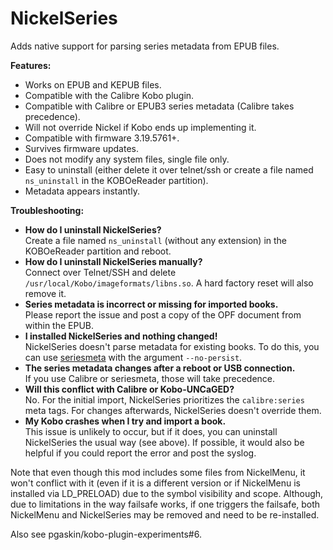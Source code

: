 # NickelSeries

Adds native support for parsing series metadata from EPUB files.

**Features:**

- Works on EPUB and KEPUB files.
- Compatible with the Calibre Kobo plugin.
- Compatible with Calibre or EPUB3 series metadata (Calibre takes precedence).
- Will not override Nickel if Kobo ends up implementing it.
- Compatible with firmware 3.19.5761+.
- Survives firmware updates.
- Does not modify any system files, single file only.
- Easy to uninstall (either delete it over telnet/ssh or create a file named `ns_uninstall` in the KOBOeReader partition).
- Metadata appears instantly.

**Troubleshooting:**

- **How do I uninstall NickelSeries?**<br>
  Create a file named `ns_uninstall` (without any extension) in the KOBOeReader partition and reboot.
- **How do I uninstall NickelSeries manually?**<br>
  Connect over Telnet/SSH and delete `/usr/local/Kobo/imageformats/libns.so`. A
  hard factory reset will also remove it.
- **Series metadata is incorrect or missing for imported books.**<br>
  Please report the issue and post a copy of the OPF document from within the EPUB.
- **I installed NickelSeries and nothing changed!**<br>
  NickelSeries doesn't parse metadata for existing books. To do this, you can use [seriesmeta](https://github.com/pgaskin/kepubify/releases) with the argument `--no-persist`.
- **The series metadata changes after a reboot or USB connection.**<br>
  If you use Calibre or seriesmeta, those will take precedence.
- **Will this conflict with Calibre or Kobo-UNCaGED?**<br>
  No. For the initial import, NickelSeries prioritizes the `calibre:series` meta tags. For changes afterwards, NickelSeries doesn't override them.
- **My Kobo crashes when I try and import a book.**<br>
  This issue is unlikely to occur, but if it does, you can uninstall NickelSeries the usual way (see above). If possible, it would also be helpful if you could report the error and post the syslog.

Note that even though this mod includes some files from NickelMenu, it won't conflict with it (even if it is a different version or if NickelMenu is installed via LD_PRELOAD) due to the symbol visibility and scope. Although, due to limitations in the way failsafe works, if one triggers the failsafe, both NickelMenu and NickelSeries may be removed and need to be re-installed.

Also see pgaskin/kobo-plugin-experiments#6.
